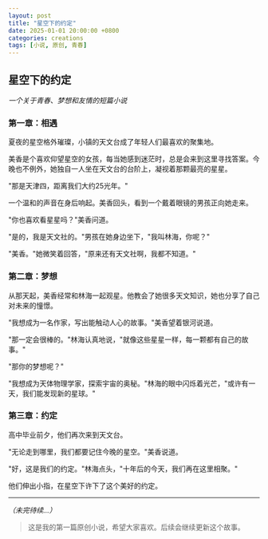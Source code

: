 ```yaml
---
layout: post
title: "星空下的约定"
date: 2025-01-01 20:00:00 +0800
categories: creations
tags: [小说, 原创, 青春]
---
```


## 星空下的约定

*一个关于青春、梦想和友情的短篇小说*

### 第一章：相遇

夏夜的星空格外璀璨，小镇的天文台成了年轻人们最喜欢的聚集地。

美香是个喜欢仰望星空的女孩，每当她感到迷茫时，总是会来到这里寻找答案。今晚也不例外，她独自一人坐在天文台的台阶上，凝视着那颗最亮的星星。

"那是天津四，距离我们大约25光年。"

一个温和的声音在身后响起。美香回头，看到一个戴着眼镜的男孩正向她走来。

"你也喜欢看星星吗？"美香问道。

"是的，我是天文社的。"男孩在她身边坐下，"我叫林海，你呢？"

"美香。"她微笑着回答，"原来还有天文社啊，我都不知道。"

### 第二章：梦想

从那天起，美香经常和林海一起观星。他教会了她很多天文知识，她也分享了自己对未来的憧憬。

"我想成为一名作家，写出能触动人心的故事。"美香望着银河说道。

"那一定会很棒的。"林海认真地说，"就像这些星星一样，每一颗都有自己的故事。"

"那你的梦想呢？"

"我想成为天体物理学家，探索宇宙的奥秘。"林海的眼中闪烁着光芒，"或许有一天，我们能发现新的星球。"

### 第三章：约定

高中毕业前夕，他们再次来到天文台。

"无论走到哪里，我们都要记住今晚的星空。"美香说道。

"好，这是我们的约定。"林海点头，"十年后的今天，我们再在这里相聚。"

他们伸出小指，在星空下许下了这个美好的约定。

---

*（未完待续...）*

> 这是我的第一篇原创小说，希望大家喜欢。后续会继续更新这个故事。
